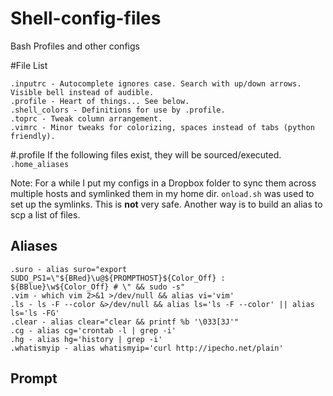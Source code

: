 # Shell-config-files
Bash Profiles and other configs


#File List
```
.inputrc - Autocomplete ignores case. Search with up/down arrows. Visible bell instead of audible.
.profile - Heart of things... See below.
.shell_colors - Definitions for use by .profile.
.toprc - Tweak column arrangement.
.vimrc - Minor tweaks for colorizing, spaces instead of tabs (python friendly). 
```

#.profile
If the following files exist, they will be sourced/executed.
`.home_aliases`

Note: For a while I put my configs in a Dropbox folder to sync them across multiple hosts and symlinked them in my home dir. `onload.sh` was used to set up the symlinks. This is **not** very safe. Another way is to build an alias to scp a list of files.

## Aliases

```
.suro - alias suro="export SUDO_PS1=\"${BRed}\u@${PROMPTHOST}${Color_Off} : ${BBlue}\w${Color_Off} # \" && sudo -s"
.vim - which vim 2>&1 >/dev/null && alias vi='vim'
.ls - ls -F --color &>/dev/null && alias ls='ls -F --color' || alias ls='ls -FG'
.clear - alias clear="clear && printf %b '\033[3J'" 
.cg - alias cg='crontab -l | grep -i' 
.hg - alias hg='history | grep -i' 
.whatismyip - alias whatismyip='curl http://ipecho.net/plain'
```

## Prompt
